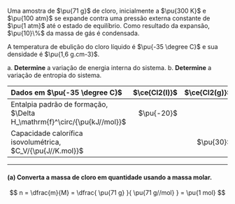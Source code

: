 Uma amostra de $\pu{71 g}$ de cloro, inicialmente a $\pu{300 K}$ e $\pu{100 atm}$ se expande contra uma pressão externa constante de $\pu{1 atm}$ até o estado de equilíbrio. Como resultado da expansão, $\pu{10}\%$ da massa de gás é condensada.

A temperatura de ebulição do cloro líquido é $\pu{-35 \degree C}$ e sua densidade é $\pu{1,6 g.cm-3}$.

a. **Determine** a variação de energia interna do sistema.
b. **Determine** a variação de entropia do sistema.

| Dados em $\pu{-35 \degree C}$                                           | $\ce{Cl2(l)}$ | $\ce{Cl2(g)}$ |
| :---------------------------------------------------------------------- | ------------: | ------------: |
| Entalpia padrão de formação, $\Delta H_\mathrm{f}^\circ/{\pu{kJ//mol}}$ |    $\pu{-20}$ |               |
| Capacidade calorífica isovolumétrica, $C_V/{\pu{J//K.mol}}$             |               |     $\pu{30}$ |

---

#### **(a)** Converta a massa de cloro em quantidade usando a massa molar.

$$
    n = \dfrac{m}{M} = \dfrac{ \pu{71 g} }{ \pu{71 g//mol} } = \pu{1 mol}
$$
